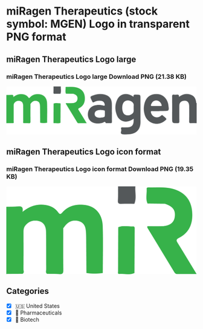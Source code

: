 # miRagen Therapeutics (stock symbol: MGEN) Logo in transparent PNG format

## miRagen Therapeutics Logo large

### miRagen Therapeutics Logo large Download PNG (21.38 KB)

![miRagen Therapeutics Logo large Download PNG (21.38 KB)](/img/orig/MGEN_BIG-475bd7df.png)

## miRagen Therapeutics Logo icon format

### miRagen Therapeutics Logo icon format Download PNG (19.35 KB)

![miRagen Therapeutics Logo icon format Download PNG (19.35 KB)](/img/orig/MGEN-379d0687.png)



## Categories
- [x] 🇺🇸 United States
- [x] 💊 Pharmaceuticals
- [x] 🧬 Biotech
